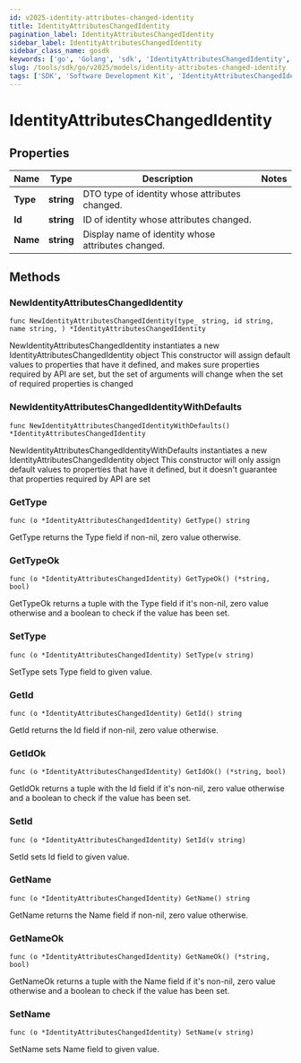 ```yaml
---
id: v2025-identity-attributes-changed-identity
title: IdentityAttributesChangedIdentity
pagination_label: IdentityAttributesChangedIdentity
sidebar_label: IdentityAttributesChangedIdentity
sidebar_class_name: gosdk
keywords: ['go', 'Golang', 'sdk', 'IdentityAttributesChangedIdentity', 'V2025IdentityAttributesChangedIdentity'] 
slug: /tools/sdk/go/v2025/models/identity-attributes-changed-identity
tags: ['SDK', 'Software Development Kit', 'IdentityAttributesChangedIdentity', 'V2025IdentityAttributesChangedIdentity']
---
```


# IdentityAttributesChangedIdentity

## Properties

Name | Type | Description | Notes
------------ | ------------- | ------------- | -------------
**Type** | **string** | DTO type of identity whose attributes changed. | 
**Id** | **string** | ID of identity whose attributes changed. | 
**Name** | **string** | Display name of identity whose attributes changed. | 

## Methods

### NewIdentityAttributesChangedIdentity

`func NewIdentityAttributesChangedIdentity(type_ string, id string, name string, ) *IdentityAttributesChangedIdentity`

NewIdentityAttributesChangedIdentity instantiates a new IdentityAttributesChangedIdentity object
This constructor will assign default values to properties that have it defined,
and makes sure properties required by API are set, but the set of arguments
will change when the set of required properties is changed

### NewIdentityAttributesChangedIdentityWithDefaults

`func NewIdentityAttributesChangedIdentityWithDefaults() *IdentityAttributesChangedIdentity`

NewIdentityAttributesChangedIdentityWithDefaults instantiates a new IdentityAttributesChangedIdentity object
This constructor will only assign default values to properties that have it defined,
but it doesn't guarantee that properties required by API are set

### GetType

`func (o *IdentityAttributesChangedIdentity) GetType() string`

GetType returns the Type field if non-nil, zero value otherwise.

### GetTypeOk

`func (o *IdentityAttributesChangedIdentity) GetTypeOk() (*string, bool)`

GetTypeOk returns a tuple with the Type field if it's non-nil, zero value otherwise
and a boolean to check if the value has been set.

### SetType

`func (o *IdentityAttributesChangedIdentity) SetType(v string)`

SetType sets Type field to given value.


### GetId

`func (o *IdentityAttributesChangedIdentity) GetId() string`

GetId returns the Id field if non-nil, zero value otherwise.

### GetIdOk

`func (o *IdentityAttributesChangedIdentity) GetIdOk() (*string, bool)`

GetIdOk returns a tuple with the Id field if it's non-nil, zero value otherwise
and a boolean to check if the value has been set.

### SetId

`func (o *IdentityAttributesChangedIdentity) SetId(v string)`

SetId sets Id field to given value.


### GetName

`func (o *IdentityAttributesChangedIdentity) GetName() string`

GetName returns the Name field if non-nil, zero value otherwise.

### GetNameOk

`func (o *IdentityAttributesChangedIdentity) GetNameOk() (*string, bool)`

GetNameOk returns a tuple with the Name field if it's non-nil, zero value otherwise
and a boolean to check if the value has been set.

### SetName

`func (o *IdentityAttributesChangedIdentity) SetName(v string)`

SetName sets Name field to given value.



